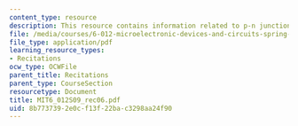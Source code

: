 ```yaml
---
content_type: resource
description: This resource contains information related to p-n junction.
file: /media/courses/6-012-microelectronic-devices-and-circuits-spring-2009/8b7737392e0cf13f22bac3298aa24f90_MIT6_012S09_rec06.pdf
file_type: application/pdf
learning_resource_types:
- Recitations
ocw_type: OCWFile
parent_title: Recitations
parent_type: CourseSection
resourcetype: Document
title: MIT6_012S09_rec06.pdf
uid: 8b773739-2e0c-f13f-22ba-c3298aa24f90
---
```

